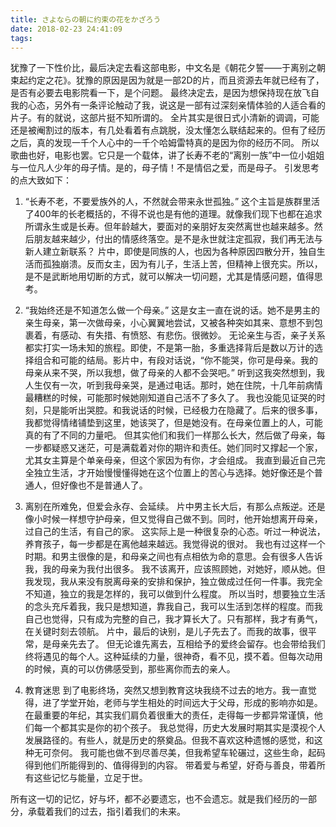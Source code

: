 ```yaml
--- 
title: さよならの朝に约束の花をかざろう
date: 2018-02-23 24:41:09  
tags: 
--- 
```


犹豫了一下性价比，最后决定去看这部电影，中文名是《朝花夕誓——于离别之朝束起约定之花》。犹豫的原因是因为就是一部2D的片，而且资源去年就已经有了，是否有必要去电影院看一下，是个问题。
最终决定去，是因为想保持现在放飞自我的心态，另外有一条评论触动了我，说这是一部有过深刻亲情体验的人适合看的片子。有的就说，这部片挺不知所谓的。
全片其实是很日式小清新的调调，可能还是被阉割过的版本，有几处看着有点跳脱，没太懂怎么联结起来的。但有了经历之后，真的发现一千个人心中的一千个哈姆雷特真的是因为你的经历不同。
所以歌曲也好，电影也罢。它只是一个载体，讲了长寿不老的“离别一族”中一位小姐姐与一位凡人少年的母子情。是的，母子情！不是情侣之爱，而是母子。
引发思考的点大致如下：

1. “长寿不老，不要爱族外的人，不然就会带来永世孤独。”
这个主旨是族群里活了400年的长老概括的，不得不说也是有他的道理。就像我们现下也都在追求所谓永生或是长寿。但年龄越大，要面对的亲朋好友突然离世也越来越多。然后朋友越来越少，付出的情感终落空。是不是永世就注定孤寂，我们再无法与新人建立新联系？
片中，即使是同族的人，也因为各种原因四散分开，独自生活而孤独崩溃。反而女主，因为有儿子，生活上苦，但精神上很充实。所以，是不是武断地用切断的方式，就可以解决一切问题，尤其是情感问题，值得思考。

2. “我始终还是不知道怎么做一个母亲。”
这是女主一直在说的话。她不是男主的亲生母亲，第一次做母亲，小心翼翼地尝试，又被各种突如其来、意想不到包裹着，有感动、有失措、有愤怒、有悲伤。很微妙。
无论亲生与否，亲子关系都实打实一场未知的旅程。即使，不是第一胎，多重选择背后是数以万计的选择组合和可能的结局。影片中，有段对话说，“你不能哭，你可是母亲。我的母亲从来不哭，所以我想，做了母亲的人都不会哭吧。”
听到这我突然想到，我人生仅有一次，听到我母亲哭，是通过电话。那时，她在住院，十几年前病情最糟糕的时候，可能那时候她刚知道自己活不了多久了。
我也没能见证哭的时刻，只是能听出哭腔。和我说话的时候，已经极力在隐藏了。后来的很多事，我都觉得情绪铺垫到这里，她该哭了，但是她没有。在母亲位置上的人，可能真的有了不同的力量吧。
但其实他们和我们一样那么长大，然后做了母亲，每一步都疑惑又迷茫，可是满载着对你的期许和责任。她们同时又撑起一个家，尤其女主算是个单亲母亲，但这个家因为有你，才会组成。
我直到最近自己完全独立生活，才开始慢慢懂得她在这个位置上的苦心与选择。她好像还是个普通人，但好像也不是普通人了。

3. 离别在所难免，但爱会永存、会延续。
片中男主长大后，有那么点叛逆。还是像小时候一样想守护母亲，但又觉得自己做不到。同时，他开始想离开母亲，过自己的生活，有自己的家。
这实际上是一种很复杂的心态。听过一种说法，养育孩子，每一步都是在离他越来越远。我觉得说的很对。
我也有过这样一个时期。和男主很像的是，和母亲之间也有点相依为命的意思。会有很多人告诉我，我的母亲为我付出很多。
我不该离开，应该照顾她，对她好，顺从她。但我发现，我从来没有脱离母亲的安排和保护，独立做成过任何一件事。我完全不知道，独立的我是怎样的，我可以做到什么程度。
所以当时，想要独立生活的念头充斥着我，我只是想知道，靠我自己，我可以生活到怎样的程度。而我自己也觉得，只有成为完整的自己，我才算长大了。只有那样，我才有勇气，在关键时刻去领航。
片中，最后的诀别，是儿子先去了。而我的故事，很平常，是母亲先去了。
但无论谁先离去，互相给予的爱终会留存。也会带给我们终将遇见的每个人。这种延续的力量，很神奇，看不见，摸不着。但每次动用的时候，真的可以仿佛感受到，那些离你而去的亲人。

4. 教育迷思
到了电影终场，突然又想到教育这块我绕不过去的地方。我一直觉得，进了学堂开始，老师与学生相处的时间远大于父母，形成的影响亦如是。
在最重要的年纪，其实我们肩负着很重大的责任，走得每一步都异常谨慎，他们每一个都其实是你的初个孩子。
我总觉得，历史大发展时期其实是漠视个人发展路径的。有些人，就是历史的祭奠品。但我不喜欢这种遗憾的感觉，和这种无可奈何。 
我可能也做不到尽善尽美，但我希望车轮碾过，这些生命，起码得到他们所能得到的、值得得到的内容。
带着爱与希望，好奇与善良，带着所有这些记忆与能量，立足于世。

所有这一切的记忆，好与坏，都不必要遗忘，也不会遗忘。就是我们经历的一部分，承载着我们的过去，指引着我们的未来。
